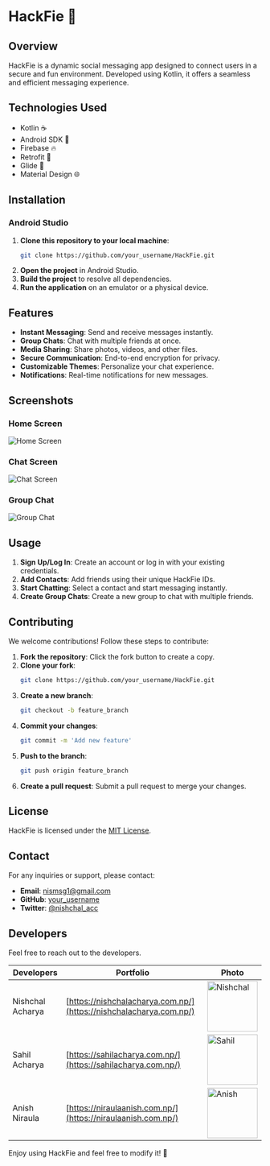 # HackFie 📱

## Overview
HackFie is a dynamic social messaging app designed to connect users in a secure and fun environment. Developed using Kotlin, it offers a seamless and efficient messaging experience.

## Technologies Used
- Kotlin ☕
- Android SDK 📱
- Firebase 🔥
- Retrofit 🚀
- Glide 🎨
- Material Design 🌐

## Installation

### Android Studio
1. **Clone this repository to your local machine**:
    ```sh
    git clone https://github.com/your_username/HackFie.git
    ```
2. **Open the project** in Android Studio.
3. **Build the project** to resolve all dependencies.
4. **Run the application** on an emulator or a physical device.

## Features
- **Instant Messaging**: Send and receive messages instantly.
- **Group Chats**: Chat with multiple friends at once.
- **Media Sharing**: Share photos, videos, and other files.
- **Secure Communication**: End-to-end encryption for privacy.
- **Customizable Themes**: Personalize your chat experience.
- **Notifications**: Real-time notifications for new messages.

## Screenshots

### Home Screen
![Home Screen](path_to_home_screen.png)

### Chat Screen
![Chat Screen](path_to_chat_screen.png)

### Group Chat
![Group Chat](path_to_group_chat_screen.png)

## Usage

1. **Sign Up/Log In**: Create an account or log in with your existing credentials.
2. **Add Contacts**: Add friends using their unique HackFie IDs.
3. **Start Chatting**: Select a contact and start messaging instantly.
4. **Create Group Chats**: Create a new group to chat with multiple friends.

## Contributing

We welcome contributions! Follow these steps to contribute:

1. **Fork the repository**: Click the fork button to create a copy.
2. **Clone your fork**:
    ```sh
    git clone https://github.com/your_username/HackFie.git
    ```
3. **Create a new branch**:
    ```sh
    git checkout -b feature_branch
    ```
4. **Commit your changes**:
    ```sh
    git commit -m 'Add new feature'
    ```
5. **Push to the branch**:
    ```sh
    git push origin feature_branch
    ```
6. **Create a pull request**: Submit a pull request to merge your changes.

## License

HackFie is licensed under the [MIT License](LICENSE).

## Contact

For any inquiries or support, please contact:

- **Email**: [nismsg1@gmail.com](mailto:nismsg1@gmail.com)
- **GitHub**: [your_username](https://github.com/your_username)
- **Twitter**: [@nishchal_acc](https://twitter.com/nishchal_acc)

## Developers

Feel free to reach out to the developers.

| Developers        | Portfolio                                    | Photo |
| ----------------- | -------------------------------------------- |-------|
| Nishchal Acharya       | [https://nishchalacharya.com.np/](https://nishchalacharya.com.np/)         | <img src="https://nishchalacharya.com.np/img/hero.png" alt="Nishchal" width="100"/> |
| Sahil Acharya       | [https://sahilacharya.com.np/](https://sahilacharya.com.np/)         | <img src="https://sahilacharya.com.np/img/hero.png" alt="Sahil" width="100"/> |
| Anish Niraula       | [https://niraulaanish.com.np/](https://niraulaanish.com.np/)         | <img src="https://niraulaanish/img/hero.png" alt="Anish" width="100"/> |

Enjoy using HackFie and feel free to modify it! 🎉
